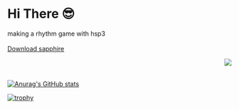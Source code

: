 # Hi There 😎

<table border=0>
<tr>
  <p>making a rhythm game with hsp3<br><br><a href="http://puoro.ml/">Download sapphire</a></p>
</tr>
<tr>
<div align="right">
<img src="http://puoro.ml/images/1x/asset-1_h.png">
</div>
</tr>
</table>

[![Anurag's GitHub stats](https://github-readme-stats.vercel.app/api?username=PiPiTO7273)](https://github.com/anuraghazra/github-readme-stats)

[![trophy](https://github-profile-trophy.vercel.app/?username=PiPiTO7273)](https://github.com/ryo-ma/github-profile-trophy)
